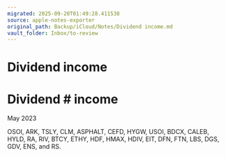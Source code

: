 ```yaml
---
migrated: 2025-09-20T01:49:28.411538
source: apple-notes-exporter
original_path: Backup/iCloud/Notes/Dividend income.md
vault_folder: Inbox/to-review
---
```

# Dividend income

# Dividend # income 

May 2023

OSOI, ARK, TSLY, CLM, ASPHALT, CEFD, HYGW, USOI, BDCX, CALEB, HYLD, RA, RIV, BTCY, ETHY, HDF, HMAX, HDIV, EIT, DFN, FTN, LBS, DGS, GDV, ENS, and RS.
